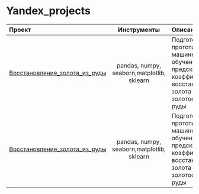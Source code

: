 # Yandex_projects
| Проект | Инструменты | Описание |
| :-------------------- | :---------------------: |:---------------------------|
| [Восстановление_золота_из_руды](https://github.com/2bearshivefiving/Yandex_projects/blob/main/Восстановление_золота_из_руды/Восстановление_золота_из_руды.ipynb)| pandas, numpy, seaborn,matplotlib, sklearn | Подготовка прототипа модели машинного обучения для предсказания коэффициента восстановления золота из золотосодержащей руды|
| [Восстановление_золота_из_руды](https://github.com/2bearshivefiving/Yandex_projects/blob/main/Выбор_локации_для_скважины/Выбор_локации_для_скважины.ipynb)| pandas, numpy, seaborn,matplotlib, sklearn | Подготовка прототипа модели машинного обучения для предсказания коэффициента восстановления золота из золотосодержащей руды|
